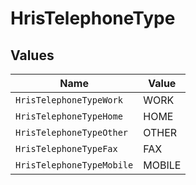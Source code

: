 # HrisTelephoneType


## Values

| Name                      | Value                     |
| ------------------------- | ------------------------- |
| `HrisTelephoneTypeWork`   | WORK                      |
| `HrisTelephoneTypeHome`   | HOME                      |
| `HrisTelephoneTypeOther`  | OTHER                     |
| `HrisTelephoneTypeFax`    | FAX                       |
| `HrisTelephoneTypeMobile` | MOBILE                    |